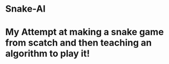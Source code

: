 # Snake-AI

# My Attempt at making a snake game from scatch and then teaching an algorithm to play it!